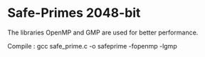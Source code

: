 # Safe-Primes 2048-bit

The libraries OpenMP and GMP are used for better performance.

Compile : gcc safe_prime.c -o safeprime -fopenmp -lgmp
